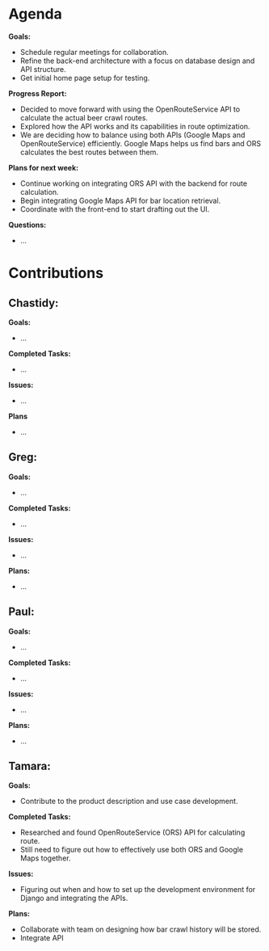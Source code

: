 # Agenda

**Goals:**
- Schedule regular meetings for collaboration.
- Refine the back-end architecture with a focus on database design and API structure.
- Get initial home page setup for testing.

**Progress Report:**
- Decided to move forward with using the OpenRouteService API to calculate the actual beer crawl routes.
- Explored how the API works and its capabilities in route optimization.
- We are deciding how to balance using both APIs (Google Maps and OpenRouteService) efficiently. Google Maps helps us find bars and ORS calculates the best routes between them.

**Plans for next week:**
- Continue working on integrating ORS API with the backend for route calculation.
- Begin integrating Google Maps API for bar location retrieval.
- Coordinate with the front-end to start drafting out the UI.
  
**Questions:**
- ...

# Contributions

## Chastidy: 
**Goals:**
- ...

**Completed Tasks:** 
- ...

**Issues:** 
- ...

**Plans** 
- ...

## Greg: 
**Goals:**
- ...

**Completed Tasks:**
- ...

**Issues:**
- ...

**Plans:**
- ...

## Paul: 
**Goals:**
- ...

**Completed Tasks:**
- ...

**Issues:**
- ...

**Plans:**
- ...

## Tamara:
**Goals:**
- Contribute to the product description and use case development.

**Completed Tasks:**
- Researched and found OpenRouteService (ORS) API for calculating route.
- Still need to figure out how to effectively use both ORS and Google Maps together.
  
**Issues:**
- Figuring out when and how to set up the development environment for Django and integrating the APIs.

**Plans:**
- Collaborate with team on designing how bar crawl history will be stored.
- Integrate API
